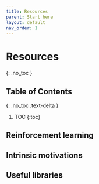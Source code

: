 ```yaml
---
title: Resources
parent: Start here
layout: default
nav_order: 1
---
```


# Resources
{: .no_toc }


## Table of Contents
{: .no_toc .text-delta }

1. TOC
{:toc}

## Reinforcement learning

## Intrinsic motivations

## Useful libraries